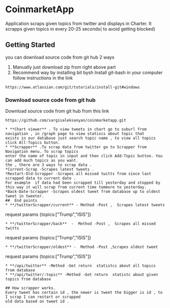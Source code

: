 # CoinmarketApp
Application scraps given topics from twitter and displays in Charter.
It scrapps given topics in every 20-25 seconds( to avoid getting blocked)
## Getting Started
you can download source code from git hub 2 ways
 1. Manually just download zip from right above part
 2. Recommend way by installing bit bysh
Install git-bash in your computer follow instructions in the link
 ```
 https://www.atlassian.com/git/tutorials/install-git#windows
 ```
### Download source code from git hub
Download source code from git hub from this link
 ```
https://github.com/sargisaleksanyan/coinmarketapp.git
```
   ```  https://help.github.com/articles/cloning-a-repository/
* **Chart viewer** . To view tweets in chart go to suburl from navigation , in /graph page to view statiscs about topic that
exists in our database just search topic name , to view all topics click All-Topics button.
* **Scrapper** .To scrap data from twitter go to Scrapper from Navigation menu. To scrap topics
enter the name of topic in input and then click Add-Topic button. You can add much topics as you want.
the , there are 3 ways to scrap data .
*Current-Scrap -Scrapes latest tweets .
*Restart-Old-Scrapper -Scrapes all missed twitts from since last scrapped data to current date .
 For example  if data had been scrapped till yesterday and stopped by this way it will scrap from current time tommore to yesterday.
*Back-Date-Scrapper -Scrapes oldest tweet from database up to oldest tweet in tweeter.
##  End points
  * **/twitterScrapper/current** - Method -Post ,  Scrapes latest tweets
   ```
   request params {topics:["Trump","ISIS"]}
   ```
  * **/twitterScrapper/back**  -  Method -Post ,  Scrapes all missed twitts
   ```
   request params {topics:["Trump","ISIS"]}
   ```
  * **/twitterScrapper/oldest** -  Method -Post ,Scrapes oldest tweet
   ```
   request params {topics:["Trump","ISIS"]}
   ```
  * **/api/twitter** -Method -Get return  statistcs about all topics from database
  * **/api/twitter/:topic** -Method -Get return  statistc about given topics from database

## How scrapper works.
Every tweet has certain id , the newer is tweet the bigger is id , to I scrap I can restart or scrapped
old data based on tweet id .






